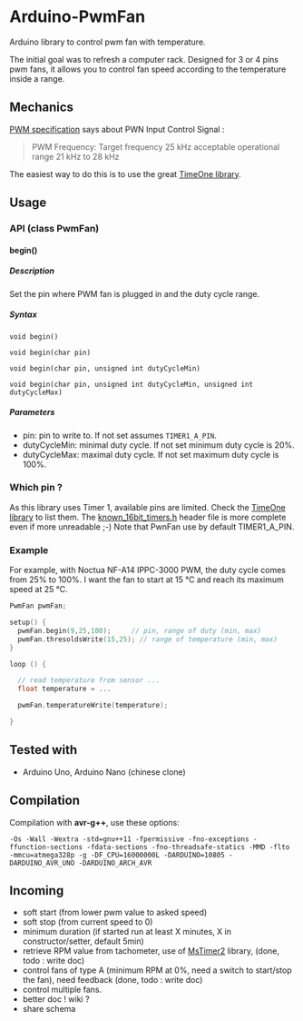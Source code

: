 # Arduino-PwmFan

Arduino library to control pwm fan with temperature.


The initial goal was to refresh a computer rack. Designed for 3 or 4 pins pwm fans, it allows you to control fan speed according to the temperature inside a range.


## Mechanics

[PWM specification](http://www.formfactors.org/developer/specs/4_Wire_PWM_Spec.pdf) says about PWN Input Control Signal :
> PWM Frequency: Target frequency 25 kHz acceptable operational range 21 kHz to 28 kHz

The easiest way to do this is to use the great [TimeOne library](https://www.pjrc.com/teensy/td_libs_TimerOne.html).


## Usage

### API (class PwmFan)
#### begin()

##### Description

Set the pin where PWM fan is plugged in and the duty cycle range.

##### Syntax

`void begin()`

`void begin(char pin)`

`void begin(char pin, unsigned int dutyCycleMin)`

`void begin(char pin, unsigned int dutyCycleMin, unsigned int dutyCycleMax)`

##### Parameters

* pin: pin to write to. If not set assumes `TIMER1_A_PIN`.
* dutyCycleMin: minimal duty cycle. If not set minimum duty cycle is 20%.
* dutyCycleMax: maximal duty cycle. If not set maximum duty cycle is 100%.



### Which pin ?

As this library uses Timer 1, available pins are limited. Check the [TimeOne library](https://www.pjrc.com/teensy/td_libs_TimerOne.html) to list them.
The [known_16bit_timers.h](https://github.com/PaulStoffregen/TimerOne/blob/master/config/known_16bit_timers.h) header file is more complete even if more unreadable ;-) Note that PwnFan use by default TIMER1_A_PIN.


### Example

For example, with Noctua NF-A14 IPPC-3000 PWM, the duty cycle comes from 25% to 100%. I want the fan to start at 15 °C and reach its maximum speed at 25 °C.

~~~ cpp
PwmFan pwmFan;

setup() {
  pwmFan.begin(9,25,100);     // pin, range of duty (min, max)
  pwmFan.thresoldsWrite(15,25); // range of temperature (min, max)
}

loop () {

  // read temperature from sensor ...
  float temperature = ...

  pwmFan.temperatureWrite(temperature);

}
~~~

## Tested with

* Arduino Uno, Arduino Nano (chinese clone)

## Compilation

Compilation with **avr-g++**, use these options:

`-Os -Wall -Wextra -std=gnu++11 -fpermissive -fno-exceptions -ffunction-sections -fdata-sections -fno-threadsafe-statics -MMD -flto -mmcu=atmega328p -g -DF_CPU=16000000L -DARDUINO=10805 -DARDUINO_AVR_UNO -DARDUINO_ARCH_AVR`

## Incoming

- soft start (from lower pwm value to asked speed)
- soft stop (from current speed to 0)
- minimum duration (if started run at least X minutes, X in constructor/setter, default 5min)
- retrieve RPM value from tachometer, use of [MsTimer2](http://playground.arduino.cc/Main/MsTimer2) library, (done, todo : write doc)
- control fans of type A (minimum RPM at 0%, need a switch to start/stop the fan), need feedback (done, todo : write doc)
- control multiple fans.
- better doc ! wiki ?
- share schema
